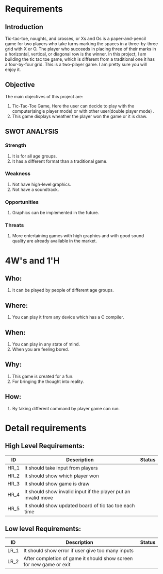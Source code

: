 # Requirements
## Introduction
Tic-tac-toe, noughts, and crosses, or Xs and Os is a paper-and-pencil game for two players who take turns marking the spaces in a three-by-three grid with X or O. The player who succeeds in placing three of their marks in a horizontal, vertical, or diagonal row is the winner.
In this project, I am building the tic tac toe game, which is different from a traditional one it has a four-by-four grid. This is a two-player game.
I am pretty sure you will enjoy it.
## Objective
The main objectives of this project are:

1. Tic-Tac-Toe Game, Here the user can decide to play with the computer(single player mode) or with other user(double player mode) .
2. This game displays wheather the player won the game or it is draw.

## SWOT ANALYSIS
### Strength
1. It is for all age groups.
2. It has a different format than a traditional game.


### Weakness
1. Not have high-level graphics.
2. Not have a soundtrack.
### Opportunities
1. Graphics can be implemented in the future.
### Threats
1. More entertaining games with high graphics and with good sound quality are already available in the market.

# 4W's and 1'H
## Who:
1. It can be played by people of different age groups.

## Where:
1. You can play it from any device which has a C compiler.

## When:
1. You can play in any state of mind.
2. When you are feeling bored.

## Why:
1. This game is created for a fun.
2. For bringing the thought into reality.

## How:
1. By taking different command by player game can run.

# Detail requirements
## High Level Requirements:
 ID | Description | Status 
----|  ---------- | -----
HR_1 | It should take input from players |
HR_2 | It should show which player won  |
HR_3 | It should show game is draw |
HR_4 | It should show invalid input if the player put an invalid move |
HR_5 | It should show updated board of tic tac toe each time |

## Low level Requirements:
 ID | Description | Status 
----|  ---------- | -----
LR_1 | It should show error if user give too many inputs |
LR_2 | After completion of game it should show screen for new game or exit |
